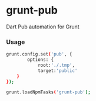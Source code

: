 grunt-pub
=========

Dart Pub automation for Grunt

### Usage

```sh
grunt.config.set('pub', {
		options: {
			root:'./.tmp',
			target:'public'
	}
});

grunt.loadNpmTasks('grunt-pub');
```
